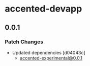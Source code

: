 # accented-devapp

## 0.0.1

### Patch Changes

- Updated dependencies [d04043c]
  - accented-experimental@0.0.1
